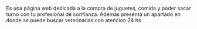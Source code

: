 Es una página web dedicada a la compra de juguetes, comida y poder sacar turno con tu profesional de confianza. Además presenta un apartado en donde se puede buscar veterinarias con atencion 24 hs 